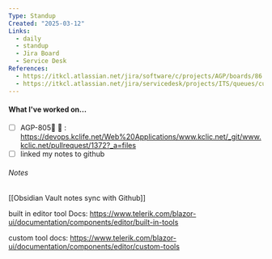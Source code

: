 ```yaml
---
Type: Standup
Created: "2025-03-12"
Links:
  - daily
  - standup
  - Jira Board
  - Service Desk
References:
  - https://itkcl.atlassian.net/jira/software/c/projects/AGP/boards/86
  - https://itkcl.atlassian.net/jira/servicedesk/projects/ITS/queues/custom/220
---
```

#### What I've worked on...
- [ ] AGP-805🔽 🏁 : https://devops.kclife.net/Web%20Applications/www.kclic.net/_git/www.kclic.net/pullrequest/1372?_a=files
- [ ] linked my notes to github

###### Notes
[[Obsidian Vault notes sync with Github]]

built in editor tool Docs: https://www.telerik.com/blazor-ui/documentation/components/editor/built-in-tools

custom tool docs: https://www.telerik.com/blazor-ui/documentation/components/editor/custom-tools
